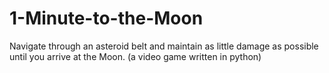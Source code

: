 # 1-Minute-to-the-Moon
Navigate through an asteroid belt and maintain as little damage as possible until you arrive at the Moon. (a video game written in python)
<blockquote class="imgur-embed-pub" lang="en" data-id="a/dUL0g2n" data-context="false" ><a href="//imgur.com/a/dUL0g2n"></a></blockquote><script async src="//s.imgur.com/min/embed.js" charset="utf-8"></script>
